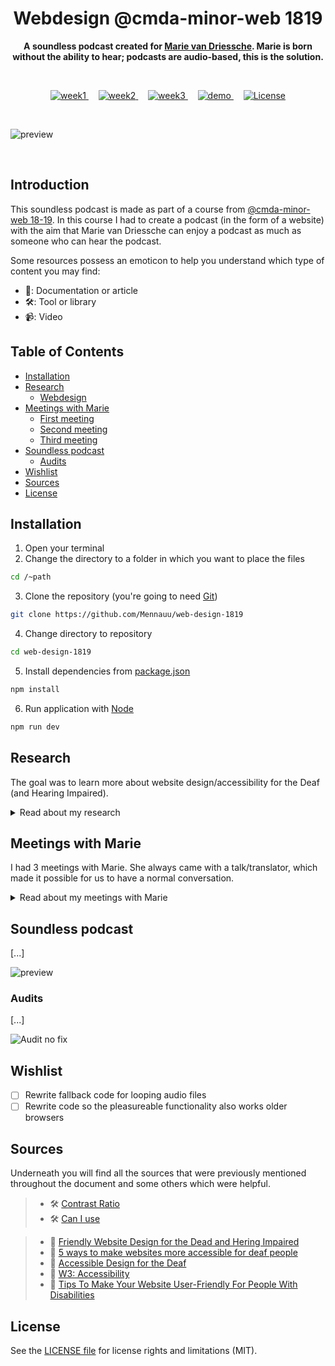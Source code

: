<h1 align="center">Webdesign @cmda-minor-web 1819</h1>

<p align="center"><b>A soundless podcast created for <a href="https://www.linkedin.com/in/marie-van-driessche/?originalSubdomain=nl">Marie van Driessche</a>. Marie is born without the ability to hear; podcasts are audio-based, this is the solution.</b>
</p>

<br>

<p align="center">
  <a href="https://browser-technologies-1819.herokuapp.com/">
    <img src="https://img.shields.io/badge/week-1-brightgreen.svg?style=flat-square" alt="week1">
  </a>
  &nbsp;&nbsp;&nbsp;
  <a href="https://browser-technologies-1819.herokuapp.com/">
    <img src="https://img.shields.io/badge/week-2-brightgreen.svg?style=flat-square" alt="week2">
  </a>
  &nbsp;&nbsp;&nbsp;
  <a href="https://browser-technologies-1819.herokuapp.com/">
    <img src="https://img.shields.io/badge/week-3-red.svg?style=flat-square" alt="week3">
  </a>
  &nbsp;&nbsp;&nbsp;
  <a href="https://browser-technologies-1819.herokuapp.com/">
    <img src="https://img.shields.io/badge/demo-LIVE-brightgreen.svg?style=flat-square" alt="demo">
  </a>
  &nbsp;&nbsp;&nbsp;
  <a href="https://github.com/Mennauu/browser-technologies-1819/blob/master/LICENSE">
    <img src="https://img.shields.io/badge/license-MIT-brightgreen.svg?style=flat-square" alt="License">
  </a>
</p> 

<br>

![preview](readme-assets/preview.png)

<br>

<!-- ☝️ replace this description with a description of your own work -->
## Introduction
This soundless podcast is made as part of a course from [@cmda-minor-web 18-19](https://github.com/cmda-minor-web/browser-technologies-1819). In this course I had to create a podcast (in the form of a website) with the aim that Marie van Driessche can enjoy a podcast as much as someone who can hear the podcast.

Some resources possess an emoticon to help you understand which type of content you may find:

- 📖: Documentation or article
- 🛠: Tool or library
- 📹: Video

<!-- Maybe a table of contents here? 📚 -->
## Table of Contents

- [Installation](#installation)
- [Research](#research)
  - [Webdesign](#webdesign)
- [Meetings with Marie](#meetings-with-marie)
  - [First meeting](#first-meeting)
  - [Second meeting](#second-meeting)
  - [Third meeting](#third-meeting)
- [Soundless podcast](#soundless-podcast)
  - [Audits](#audits)
- [Wishlist](#withlist)
- [Sources](#sources)
- [License](#license)

<!-- How about a section that describes how to install this project? 🤓 -->
## Installation
1. Open your terminal
2. Change the directory to a folder in which you want to place the files
```bash
cd /~path
```
3. Clone the repository (you're going to need [Git](https://www.linode.com/docs/development/version-control/how-to-install-git-on-linux-mac-and-windows/))
```bash
git clone https://github.com/Mennauu/web-design-1819
```
4. Change directory to repository
```bash
cd web-design-1819
```
5. Install dependencies from [package.json](https://github.com/Mennauu/web-design-1819/blob/master/package.json)
```bash
npm install
```
6. Run application with [Node](https://nodejs.org/en/)
```bash
npm run dev
```

## Research
The goal was to learn more about website design/accessibility for the Deaf (and Hearing Impaired).

<details>
  <summary>Read about my research</summary>

### Webdesign

With webdesign we have to consider how someone would move through life without the ability to hear. With this in mind I looked at some helpful tips to create a deaf-friendly website.

1. **Written language**

Deaf individuals use sign-language which is completely different than a standard written language. Reading skills in the hearing impaired community vary and need to be considered.

2. **Visual**

For deaf individuals, the visual experience is heightened. Graphic indicators to show purpose and other visual aids can support their understanding of the material.

3. **Transcripts and closed-captions**

Many websites and marketing platforms use audio and video presentations to connect and share their message. Including text-based transcripts with audio supplements and closed-captioning with videos offers engagement for the deaf.

4. **Contact**

Don't make telephone the only way to get in contact

___

> * 📖 [Friendly Website Design for the Dead and Hering Impaired](http://www.deaftexas.org/friendly-website-design-for-the-deaf-and-hearing-impaired/)
> * 📖 [5 ways to make websites more accessible for deaf people](https://www.hearinglikeme.com/5-ways-to-make-websites-more-accessible-for-deaf-people/)
> * 📖 [Accessible Design for the Deaf](https://www.joedolson.com/2006/03/accessible-design-for-the-deaf/)
> * 📖 [W3: Accessibility](https://www.w3.org/standards/webdesign/accessibility)
> * 📖 [Tips To Make Your Website User-Friendly For People With Disabilities](https://digitalsynopsis.com/design/web-designing-for-accessibility/)

</details>

## Meetings with Marie
I had 3 meetings with Marie. She always came with a talk/translator, which made it possible for us to have a normal conversation.

<details>
  <summary>Read about my meetings with Marie</summary>

### First meeting

### Second meeting
Feedback:

- She didn't like it that the text from the second speaker would be going from right to left.
- She thought the timestamp was the amount of time it would take for the person to say it.
- She wanted more out of the emotion (it was kind of vague)
- She was confused there were 2 different bubbles even though it was the same speaker
- She liked the amount of emotions (that you can change it)

### Third meeting

</details>

## Soundless podcast
[...]

![preview](readme-assets/schets.png)


### Audits
[...]

![Audit no fix](readme-assets/audit-without-fix.png)

<!-- Maybe a checklist of done stuff and stuff still on your wishlist? ✅ -->
## Wishlist
- [ ] Rewrite fallback code for looping audio files
- [ ] Rewrite code so the pleasureable functionality also works older browsers

<!-- Maybe I used some awesome sources that I can mention 🤔-->
## Sources
Underneath you will find all the sources that were previously mentioned throughout the document and some others which were helpful.

> * 🛠 [Contrast Ratio](https://contrast-ratio.com/#%23cf4436-on-white)
> * 🛠 [Can I use](https://caniuse.com/)

> * 📖 [Friendly Website Design for the Dead and Hering Impaired](http://www.deaftexas.org/friendly-website-design-for-the-deaf-and-hearing-impaired/)
> * 📖 [5 ways to make websites more accessible for deaf people](https://www.hearinglikeme.com/5-ways-to-make-websites-more-accessible-for-deaf-people/)
> * 📖 [Accessible Design for the Deaf](https://www.joedolson.com/2006/03/accessible-design-for-the-deaf/)
> * 📖 [W3: Accessibility](https://www.w3.org/standards/webdesign/accessibility)
> * 📖 [Tips To Make Your Website User-Friendly For People With Disabilities](https://digitalsynopsis.com/design/web-designing-for-accessibility/)

<!-- How about a license here? 📜 (or is it a licence?) 🤷 -->
## License 
See the [LICENSE file](https://github.com/Mennauu/browser-technologies-1819/blob/master/LICENSE) for license rights and limitations (MIT).

